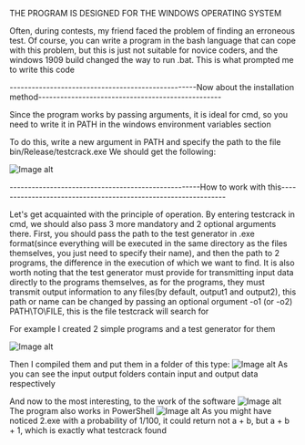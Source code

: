THE PROGRAM IS DESIGNED FOR THE WINDOWS OPERATING SYSTEM

Often, during contests, my friend faced the problem of finding an erroneous test.
Of course, you can write a program in the bash language that can cope with this problem, but this is just not suitable for novice coders, and the windows 1909 build changed the way to run .bat. This is what prompted me to write this code

---------------------------------------------------Now about the installation method--------------------------------------------------

Since the program works by passing arguments, it is ideal for cmd, so you need to write it in PATH in the windows environment variables section

To do this, write a new argument in PATH and specify the path to the file bin/Release/testcrack.exe
We should get the following:

![Image alt](https://sun9-59.userapi.com/c857232/v857232827/1af639/_GYSnKHRjPs.jpg)


----------------------------------------------------How to work with this---------------------------------------------------------------

Let's get acquainted with the principle of operation. By entering testcrack in cmd, we should also pass 3 more mandatory and 2 optional arguments there. First, you should pass the path to the test generator in .exe format(since everything will be executed in the same directory as the files themselves, you just need to specify their name), and then the path to 2 programs, the difference in the execution of which we want to find. It is also worth noting that the test generator must provide for transmitting input data directly to the programs themselves, as for the programs, they must transmit output information to any files(by default, output1 and output2), this path or name can be changed by passing an optional orgument -o1 (or -o2) PATH\TO\FILE, this is the file testcrack will search for

For example I created 2 simple programs and a test generator for them

![Image alt](https://sun9-53.userapi.com/c858016/v858016702/2052f4/e4TS59g5l7M.jpg)


Then I compiled them and put them in a folder of this type:
![Image alt](https://sun9-17.userapi.com/c858016/v858016702/2052b5/Kw7D0uIc-T8.jpg)
As you can see the input output folders contain input and output data respectively



And now to the most interesting, to the work of the software
![Image alt](https://sun9-37.userapi.com/c858016/v858016702/205307/oq2CS3pr8J4.jpg)
The program also works in PowerShell
![Image alt](https://sun9-51.userapi.com/c858016/v858016918/205cef/YLyUyOG9Q4M.jpg)
As you might have noticed 2.exe with a probability of 1/100, it could return not a + b, but a + b + 1, which is exactly what testcrack found



